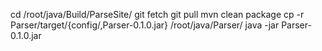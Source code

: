 cd /root/java/Build/ParseSite/
git fetch
git pull
mvn clean package
cp -r Parser/target/{config/,Parser-0.1.0.jar} /root/java/Parser/
java -jar Parser-0.1.0.jar


